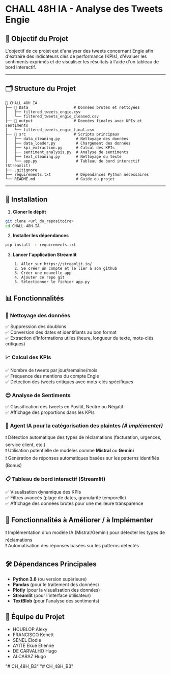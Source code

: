 # CHALL 48H IA - Analyse des Tweets Engie

## 🚀 Objectif du Projet
L'objectif de ce projet est d'analyser des tweets concernant Engie afin d'extraire des indicateurs clés de performance (KPIs), d'évaluer les sentiments exprimés et de visualiser les résultats à l'aide d'un tableau de bord interactif.

---

## 🗂️ Structure du Projet

```
📂 CHALL 48H IA
├── 📂 Data                    # Données brutes et nettoyées
│   ├── filtered_tweets_engie.csv
│   └── filtered_tweets_engie_cleaned.csv
├── 📂 output                  # Données finales avec KPIs et sentiments
│   └── filtered_tweets_engie_final.csv
├── 📂 src                     # Scripts principaux
│   ├── data_cleaning.py       # Nettoyage des données
│   ├── data_loader.py         # Chargement des données
│   ├── kpi_extraction.py      # Calcul des KPIs
│   ├── sentiment_analysis.py  # Analyse de sentiments
│   ├── text_cleaning.py       # Nettoyage du texte
│   └── app.py                 # Tableau de bord interactif (Streamlit)
├── .gitignore
├── requirements.txt           # Dépendances Python nécessaires
└── README.md                  # Guide du projet
```

---

## 🔧 Installation

1. **Cloner le dépôt**
```bash
git clone <url_du_repositoire>
cd CHALL-48H-IA
```

2. **Installer les dépendances**
```bash
pip install -r requirements.txt
```

3. **Lancer l'application Streamlit**
```
    1. Aller sur https://streamlit.io/
    2. Se créer un compte et le lier à son github
    3. Créer une nouvelle app
    4. Ajouter ce repo git
    5. Sélectionner le fichier app.py
```

## 📊 Fonctionnalités

### 🧹 **Nettoyage des données**
✅ Suppression des doublons  
✅ Conversion des dates et identifiants au bon format  
✅ Extraction d'informations utiles (heure, longueur du texte, mots-clés critiques)  

### 📈 **Calcul des KPIs**
✅ Nombre de tweets par jour/semaine/mois  
✅ Fréquence des mentions du compte Engie  
✅ Détection des tweets critiques avec mots-clés spécifiques  

### 😊 **Analyse de Sentiments**
✅ Classification des tweets en Positif, Neutre ou Négatif  
✅ Affichage des proportions dans les KPIs  

### 🤖 **Agent IA pour la catégorisation des plaintes** *(À implémenter)*
❗ Détection automatique des types de réclamations (facturation, urgences, service client, etc.)  
❗ Utilisation potentielle de modèles comme **Mistral** ou **Gemini**  
❗ Génération de réponses automatiques basées sur les patterns identifiés (Bonus)  

### 📋 **Tableau de bord interactif (Streamlit)**
✅ Visualisation dynamique des KPIs  
✅ Filtres avancés (plage de dates, granularité temporelle)  
✅ Affichage des données brutes pour une meilleure transparence  

## 🚨 Fonctionnalités à Améliorer / à Implémenter

❗ Implémentation d'un modèle IA (Mistral/Gemini) pour détecter les types de réclamations  
❗ Automatisation des réponses basées sur les patterns détectés  

## 🛠️ Dépendances Principales
- **Python 3.8** (ou version supérieure)  
- **Pandas** (pour le traitement des données)  
- **Plotly** (pour la visualisation des données)  
- **Streamlit** (pour l'interface utilisateur)  
- **TextBlob** (pour l'analyse des sentiments)  

## 👥 Équipe du Projet
- HOUBLOP Alexy  
- FRANCISCO Kenett  
- SENEL Elodie  
- AYITE Ekué Etienne  
- DE CARVALHO Hugo  
- ALCARAZ Hugo  

"# CH_48H_B3" 
"# CH_48H_B3" 
